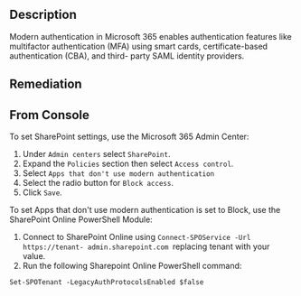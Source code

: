 ## Description

Modern authentication in Microsoft 365 enables authentication features like multifactor authentication (MFA) using smart cards, certificate-based authentication (CBA), and third- party SAML identity providers.

## Remediation

## From Console

To set SharePoint settings, use the Microsoft 365 Admin Center:

1. Under `Admin centers` select `SharePoint`.
2. Expand the `Policies` section then select `Access control`.
3. Select `Apps that don't use modern authentication`
4. Select the radio button for `Block access`.
5. Click `Save`.

To set Apps that don't use modern authentication is set to Block, use the SharePoint Online PowerShell Module:

1. Connect to SharePoint Online using `Connect-SPOService -Url https://tenant- admin.sharepoint.com `replacing tenant with your value.
2. Run the following Sharepoint Online PowerShell command:

~~~
Set-SPOTenant -LegacyAuthProtocolsEnabled $false
~~~